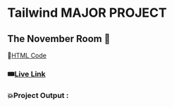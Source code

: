 # Tailwind MAJOR PROJECT
## The November Room 🎨

📌[HTML Code](./index.html)

### 🎟️[Live Link](https://abhinandan411.github.io/Fs-18-Assignments/TailWind%20CSS%20Assignments/GYM%20website/index.html) 


### 💥Project Output :  